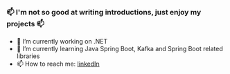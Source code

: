 ### 📫 I'm not so good at writing introductions, just enjoy my projects 📫

- 🔭 I’m currently working on .NET
- 🌱 I’m currently learning Java Spring Boot, Kafka and Spring Boot related libraries
- 📫 How to reach me: [linkedIn](https://www.linkedin.com/in/emrekyck)

